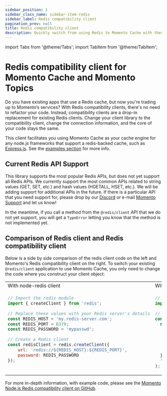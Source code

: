 ```yaml
---
sidebar_position: 1
sidebar_class_name: sidebar-item-redis
sidebar_label: Redis compatibility client
pagination_prev: null
title: Redis compatibility client
description: Quickly switch from using Redis to Momento Cache with these drop in replacement client libraries
---
```


import Tabs from '@theme/Tabs';
import TabItem from '@theme/TabItem';

# Redis compatibility client for Momento Cache and Momento Topics
Do you have existing apps that use a Redis cache, but now you're trading up to Momento’s services? With Redis compatibility clients, there's no need to refactor your code. Instead, compatibility clients are a drop-in replacement for existing Redis clients. Change your client library to the compatibility client, change the connection information, and the core of your code stays the same.

This client facilitates you using Momento Cache as your cache engine for any node.js frameworks that support a redis-backed cache, such as [Express.js](https://github.com/expressjs/express). See the [examples section](https://github.com/momentohq/momento-node-redis-client#examples) for more info.

## Current Redis API Support
This library supports the most popular Redis APIs, but does not yet support all Redis APIs. We currently support the most common APIs related to string values (GET, SET, etc.) and hash values (HGETALL, HSET, etc.). We will be adding support for additional APIs in the future. If there is a particular API that you need support for, please drop by our [Discord](https://discord.com/invite/3HkAKjUZGq) or e-mail [Momento Support](mailto:support@momentohq.com) and let us know!

In the meantime, if you call a method from the `@redis/client` API that we do not yet support, you will get a `TypeError` letting you know that the method is not implemented yet.

## Comparison of Redis client and Redis compatibility client

Below is a side by side comparison of the redis client code on the left and Momento's Redis compatibility client on the right. To switch your existing `@redis/client` application to use Momento Cache, you only need to change the code where you construct your client object:
<Tabs>
  <TabItem value="nodejs" label="Node.js" default>

<table>
<tr>
  <td width="50%">With node-redis client</td>
  <td width="50%">With Momento's Redis compatibility client</td>
</tr>
<tr>
  <td width="50%" valign="top">

```javascript
// Import the redis module
import { createClient } from 'redis';

// Replace these values with your Redis server's details
const REDIS_HOST = 'my.redis-server.com';
const REDIS_PORT = 6379;
const REDIS_PASSWORD = 'mypasswd';

// Create a Redis client
const redisClient = redis.createClient({
    url: 'redis://${REDIS_HOST}:${REDIS_PORT}',
    password: REDIS_PASSWORD
});

```

</td>
<td width="50%">

```javascript
// Import the Momento redis compatibility client.
import {createClient, momento} from '@gomomento-poc/node-redis-client';

// Initialize Momento's client.
const redisClient = createClient(
  new Momento.CacheClient({
    configuration: Momento.Configurations.Laptop.v1(),
    credentialProvider: Momento.CredentialProvider.fromEnvironmentVariable({
      environmentVariableName: 'MOMENTO_AUTH_TOKEN',
    }),
    defaultTtlSeconds: 60,
  }),
  'cache_name'
);

```

  </td>
</tr>
</table>

For more in-depth information, with example code, please see the [Momento Node.js Redis compatibility client on GitHub](https://github.com/momentohq/momento-node-redis-client#momento-nodejs-redis-client).
  </TabItem>
</Tabs>